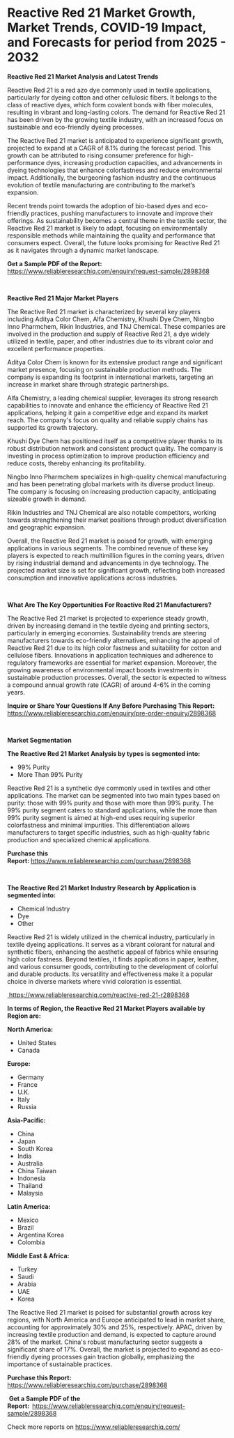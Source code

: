 <p><h1>Reactive Red 21 Market Growth, Market Trends, COVID-19 Impact, and Forecasts for period from 2025 - 2032</h1></p><p><strong>Reactive Red 21 Market Analysis and Latest Trends</strong></p>
<p><p>Reactive Red 21 is a red azo dye commonly used in textile applications, particularly for dyeing cotton and other cellulosic fibers. It belongs to the class of reactive dyes, which form covalent bonds with fiber molecules, resulting in vibrant and long-lasting colors. The demand for Reactive Red 21 has been driven by the growing textile industry, with an increased focus on sustainable and eco-friendly dyeing processes.</p><p>The Reactive Red 21 market is anticipated to experience significant growth, projected to expand at a CAGR of 8.1% during the forecast period. This growth can be attributed to rising consumer preference for high-performance dyes, increasing production capacities, and advancements in dyeing technologies that enhance colorfastness and reduce environmental impact. Additionally, the burgeoning fashion industry and the continuous evolution of textile manufacturing are contributing to the market’s expansion.</p><p>Recent trends point towards the adoption of bio-based dyes and eco-friendly practices, pushing manufacturers to innovate and improve their offerings. As sustainability becomes a central theme in the textile sector, the Reactive Red 21 market is likely to adapt, focusing on environmentally responsible methods while maintaining the quality and performance that consumers expect. Overall, the future looks promising for Reactive Red 21 as it navigates through a dynamic market landscape.</p></p>
<p><strong>Get a Sample PDF of the Report:&nbsp;</strong> <a href="https://www.reliableresearchiq.com/enquiry/request-sample/2898368?utm_campaign=3356&utm_medium=2&utm_source=Github&utm_content=ia&utm_term=15032025&utm_id=reactive-red-21">https://www.reliableresearchiq.com/enquiry/request-sample/2898368</a></p>
<p>&nbsp;</p>
<p><strong>Reactive Red 21 Major Market Players</strong></p>
<p><p>The Reactive Red 21 market is characterized by several key players including Aditya Color Chem, Alfa Chemistry, Khushi Dye Chem, Ningbo Inno Pharmchem, Rikin Industries, and TNJ Chemical. These companies are involved in the production and supply of Reactive Red 21, a dye widely utilized in textile, paper, and other industries due to its vibrant color and excellent performance properties.</p><p>Aditya Color Chem is known for its extensive product range and significant market presence, focusing on sustainable production methods. The company is expanding its footprint in international markets, targeting an increase in market share through strategic partnerships.</p><p>Alfa Chemistry, a leading chemical supplier, leverages its strong research capabilities to innovate and enhance the efficiency of Reactive Red 21 applications, helping it gain a competitive edge and expand its market reach. The company's focus on quality and reliable supply chains has supported its growth trajectory.</p><p>Khushi Dye Chem has positioned itself as a competitive player thanks to its robust distribution network and consistent product quality. The company is investing in process optimization to improve production efficiency and reduce costs, thereby enhancing its profitability.</p><p>Ningbo Inno Pharmchem specializes in high-quality chemical manufacturing and has been penetrating global markets with its diverse product lineup. The company is focusing on increasing production capacity, anticipating sizeable growth in demand.</p><p>Rikin Industries and TNJ Chemical are also notable competitors, working towards strengthening their market positions through product diversification and geographic expansion.</p><p>Overall, the Reactive Red 21 market is poised for growth, with emerging applications in various segments. The combined revenue of these key players is expected to reach multimillion figures in the coming years, driven by rising industrial demand and advancements in dye technology. The projected market size is set for significant growth, reflecting both increased consumption and innovative applications across industries.</p></p>
<p>&nbsp;</p>
<p><strong>What Are The Key Opportunities For Reactive Red 21 Manufacturers?</strong></p>
<p><p>The Reactive Red 21 market is projected to experience steady growth, driven by increasing demand in the textile dyeing and printing sectors, particularly in emerging economies. Sustainability trends are steering manufacturers towards eco-friendly alternatives, enhancing the appeal of Reactive Red 21 due to its high color fastness and suitability for cotton and cellulose fibers. Innovations in application techniques and adherence to regulatory frameworks are essential for market expansion. Moreover, the growing awareness of environmental impact boosts investments in sustainable production processes. Overall, the sector is expected to witness a compound annual growth rate (CAGR) of around 4-6% in the coming years.</p></p>
<p><strong>Inquire or Share Your Questions If Any Before Purchasing This Report:</strong> <a href="https://www.reliableresearchiq.com/enquiry/pre-order-enquiry/2898368?utm_campaign=3356&utm_medium=2&utm_source=Github&utm_content=ia&utm_term=15032025&utm_id=reactive-red-21">https://www.reliableresearchiq.com/enquiry/pre-order-enquiry/2898368</a></p>
<p>&nbsp;</p>
<p><strong>Market Segmentation</strong></p>
<p><strong>The Reactive Red 21 Market Analysis by types is segmented into:</strong></p>
<p><ul><li>99% Purity</li><li>More Than 99% Purity</li></ul></p>
<p><p>Reactive Red 21 is a synthetic dye commonly used in textiles and other applications. The market can be segmented into two main types based on purity: those with 99% purity and those with more than 99% purity. The 99% purity segment caters to standard applications, while the more than 99% purity segment is aimed at high-end uses requiring superior colorfastness and minimal impurities. This differentiation allows manufacturers to target specific industries, such as high-quality fabric production and specialized chemical applications.</p></p>
<p><strong>Purchase this Report:&nbsp;</strong><a href="https://www.reliableresearchiq.com/purchase/2898368?utm_campaign=3356&utm_medium=2&utm_source=Github&utm_content=ia&utm_term=15032025&utm_id=reactive-red-21">https://www.reliableresearchiq.com/purchase/2898368</a></p>
<p>&nbsp;</p>
<p><strong>The Reactive Red 21 Market Industry Research by Application is segmented into:</strong></p>
<p><ul><li>Chemical Industry</li><li>Dye</li><li>Other</li></ul></p>
<p><p>Reactive Red 21 is widely utilized in the chemical industry, particularly in textile dyeing applications. It serves as a vibrant colorant for natural and synthetic fibers, enhancing the aesthetic appeal of fabrics while ensuring high color fastness. Beyond textiles, it finds applications in paper, leather, and various consumer goods, contributing to the development of colorful and durable products. Its versatility and effectiveness make it a popular choice in diverse markets where vivid coloration is essential.</p></p>
<p><a href="https://www.reliableresearchiq.com/reactive-red-21-r2898368?utm_campaign=3356&utm_medium=2&utm_source=Github&utm_content=ia&utm_term=15032025&utm_id=reactive-red-21">&nbsp;https://www.reliableresearchiq.com/reactive-red-21-r2898368</a></p>
<p><strong>In terms of Region, the Reactive Red 21 Market Players available by Region are:</strong></p>
<p>
    <p> <strong> North America: </strong>
        <ul>
            <li>United States</li>
            <li>Canada</li>
        </ul>
        </p> 
    <p> <strong> Europe: </strong>
        <ul>
            <li>Germany</li>
            <li>France</li>
            <li>U.K.</li>
            <li>Italy</li>
            <li>Russia</li>
        </ul>
        </p> 
    <p> <strong> Asia-Pacific: </strong>
        <ul>
            <li>China</li>
            <li>Japan</li>
            <li>South Korea</li>
            <li>India</li>
            <li>Australia</li>
            <li>China Taiwan</li>
            <li>Indonesia</li>
            <li>Thailand</li>
            <li>Malaysia</li>
        </ul>
        </p> 
    <p> <strong> Latin America: </strong>
        <ul>
            <li>Mexico</li>
            <li>Brazil</li>
            <li>Argentina Korea</li>
            <li>Colombia</li>
        </ul>
        </p> 
    <p> <strong> Middle East & Africa: </strong>
        <ul>
            <li>Turkey</li>
            <li>Saudi</li>
            <li>Arabia</li>
            <li>UAE</li>
            <li>Korea</li>
        </ul>
    </p>
    </p>
<p><p>The Reactive Red 21 market is poised for substantial growth across key regions, with North America and Europe anticipated to lead in market share, accounting for approximately 30% and 25%, respectively. APAC, driven by increasing textile production and demand, is expected to capture around 28% of the market. China's robust manufacturing sector suggests a significant share of 17%. Overall, the market is projected to expand as eco-friendly dyeing processes gain traction globally, emphasizing the importance of sustainable practices.</p></p>
<p><strong>Purchase this Report: </strong><a href="https://www.reliableresearchiq.com/purchase/2898368?utm_campaign=3356&utm_medium=2&utm_source=Github&utm_content=ia&utm_term=15032025&utm_id=reactive-red-21">https://www.reliableresearchiq.com/purchase/2898368</a></p>
<p>&nbsp;<strong>Get a Sample PDF of the Report:&nbsp;&nbsp;</strong><a href="https://www.reliableresearchiq.com/enquiry/request-sample/2898368?utm_campaign=3356&utm_medium=2&utm_source=Github&utm_content=ia&utm_term=15032025&utm_id=reactive-red-21">https://www.reliableresearchiq.com/enquiry/request-sample/2898368</a></p>
<p><strong></strong></p>
<p>Check more reports on <a href="https://www.reliableresearchiq.com/?utm_campaign=3356&utm_medium=2&utm_source=Github&utm_content=ia&utm_term=15032025&utm_id=reactive-red-21">https://www.reliableresearchiq.com/</a></p>